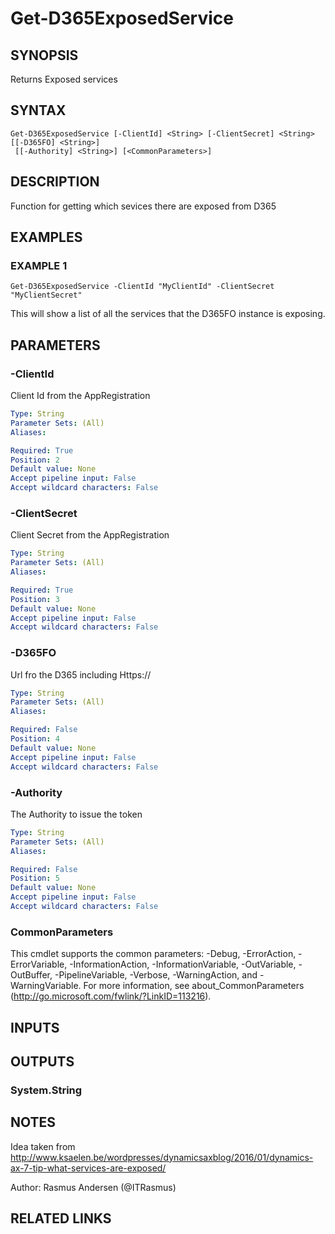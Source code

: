 ﻿---
external help file: d365fo.tools-help.xml
Module Name: d365fo.tools
online version:
schema: 2.0.0
---

# Get-D365ExposedService

## SYNOPSIS
Returns Exposed services

## SYNTAX

```
Get-D365ExposedService [-ClientId] <String> [-ClientSecret] <String> [[-D365FO] <String>]
 [[-Authority] <String>] [<CommonParameters>]
```

## DESCRIPTION
Function for getting which sevices there are exposed from D365

## EXAMPLES

### EXAMPLE 1
```
Get-D365ExposedService -ClientId "MyClientId" -ClientSecret "MyClientSecret"
```

This will show a list of all the services that the D365FO instance is exposing.

## PARAMETERS

### -ClientId
Client Id from the AppRegistration

```yaml
Type: String
Parameter Sets: (All)
Aliases:

Required: True
Position: 2
Default value: None
Accept pipeline input: False
Accept wildcard characters: False
```

### -ClientSecret
Client Secret from the AppRegistration

```yaml
Type: String
Parameter Sets: (All)
Aliases:

Required: True
Position: 3
Default value: None
Accept pipeline input: False
Accept wildcard characters: False
```

### -D365FO
Url fro the D365 including Https://

```yaml
Type: String
Parameter Sets: (All)
Aliases:

Required: False
Position: 4
Default value: None
Accept pipeline input: False
Accept wildcard characters: False
```

### -Authority
The Authority to issue the token

```yaml
Type: String
Parameter Sets: (All)
Aliases:

Required: False
Position: 5
Default value: None
Accept pipeline input: False
Accept wildcard characters: False
```

### CommonParameters
This cmdlet supports the common parameters: -Debug, -ErrorAction, -ErrorVariable, -InformationAction, -InformationVariable, -OutVariable, -OutBuffer, -PipelineVariable, -Verbose, -WarningAction, and -WarningVariable.
For more information, see about_CommonParameters (http://go.microsoft.com/fwlink/?LinkID=113216).

## INPUTS

## OUTPUTS

### System.String
## NOTES
Idea taken from http://www.ksaelen.be/wordpresses/dynamicsaxblog/2016/01/dynamics-ax-7-tip-what-services-are-exposed/

Author: Rasmus Andersen (@ITRasmus)

## RELATED LINKS
